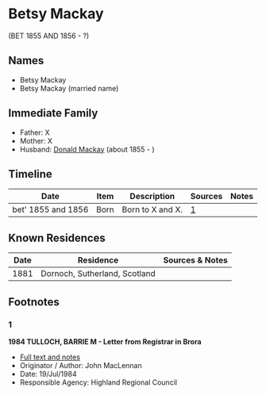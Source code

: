 ﻿---
layout: person
subject_key: i49855242
permalink: /people/i49855242
---

# Betsy Mackay
(BET 1855 AND 1856 - ?)

## Names

* Betsy Mackay
* Betsy Mackay (married name)

## Immediate Family

* Father: X
* Mother: X
* Husband: [Donald Mackay](./@32633938@-donald-mackay-b1855-d.md) (about 1855 - )

## Timeline

Date | Item | Description | Sources | Notes
---|---|---|---|---
bet' 1855 and 1856 | Born | Born to X and X. | [1](#1) | 

## Known Residences

Date | Residence | Sources & Notes
---|---|---
1881 | Dornoch, Sutherland, Scotland | 

## Footnotes

### 1

**1984 TULLOCH, BARRIE M - Letter from Registrar in Brora**

* [Full text and notes](../sources/@94133243@-1984-tulloch,-barrie-m-letter-from-registrar-in-brora.md)
* Originator / Author: John MacLennan
* Date: 19/Jul/1984
* Responsible Agency: Highland Regional Council

